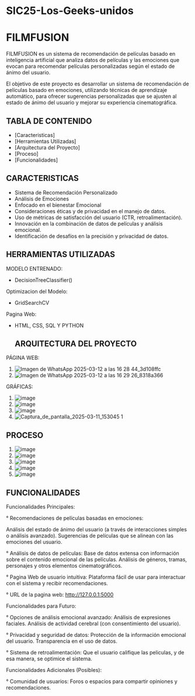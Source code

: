 # SIC25-Los-Geeks-unidos

# FILMFUSION

FILMFUSION es un sistema de recomendación de películas basado en inteligencia artificial que analiza datos de películas y las emociones que evocan para recomendar películas personalizadas según el estado de ánimo del usuario.

El objetivo de este proyecto es desarrollar un sistema de recomendación de películas basado en emociones, utilizando técnicas de aprendizaje automático, para ofrecer sugerencias personalizadas que se ajusten al estado de ánimo del usuario y mejorar su experiencia cinematográfica.


## TABLA DE CONTENIDO

- [Caracteristicas]
- [Herramientas Utilizadas]
- [Arquitectura del Proyecto]
- [Proceso]
- [Funcionalidades]

## CARACTERISTICAS

- Sistema de Recomendación Personalizado
- Análisis de Emociones
- Enfocado en el bienestar Emocional
- Consideraciones éticas y de privacidad en el manejo de datos.
- Uso de métricas de satisfacción del usuario (CTR, retroalimentación).
- Innovación en la combinación de datos de películas y análisis emocional.
- Identificación de desafíos en la precisión y privacidad de datos.

## HERRAMIENTAS UTILIZADAS 

MODELO ENTRENADO:
- DecisionTreeClassifier()
  
Optimizacion del Modelo:
-  GridSearchCV
  
Pagina Web:
- HTML, CSS, SQL Y PYTHON

  ## ARQUITECTURA DEL PROYECTO
  
PÁGINA WEB:
1. ![Imagen de WhatsApp 2025-03-12 a las 16 28 44_3d108ffc](https://github.com/user-attachments/assets/5bccd210-8a4a-4275-b806-c42e41a65d4f)
2. ![Imagen de WhatsApp 2025-03-12 a las 16 29 26_8318a366](https://github.com/user-attachments/assets/74c19999-660b-47d9-80d5-9353b4a4de1e)


GRÁFICAS:
1. ![image](https://github.com/user-attachments/assets/7c3baf4c-b1d2-480b-b289-b94f6f34aee2)
2. ![image](https://github.com/user-attachments/assets/2d001f35-4776-492d-9de9-2a952b710428)
3. ![image](https://github.com/user-attachments/assets/89fd0a77-710b-4d50-828a-72499a1221c6)
4. ![Captura_de_pantalla_2025-03-11_153045 1](https://github.com/user-attachments/assets/0f49638e-9aff-40f0-8338-5017a28c3a9b)


## PROCESO

1. ![image](https://github.com/user-attachments/assets/d5ec8179-278c-4b98-a711-1e7675bd41a2)
2. ![image](https://github.com/user-attachments/assets/0a8f820c-edbc-4fe8-8319-963eef9993ff)
3. ![image](https://github.com/user-attachments/assets/066e7c14-2e26-44bd-85f9-f7be8f10d7b3)
4. ![image](https://github.com/user-attachments/assets/02fd58bf-0a20-4351-8800-4bf4e74c3f62)
5. ![image](https://github.com/user-attachments/assets/c8533352-c650-4555-81ec-bf511c09b7b7)


## FUNCIONALIDADES

Funcionalidades Principales:

° Recomendaciones de películas basadas en emociones:

Análisis del estado de ánimo del usuario (a través de interacciones simples o análisis avanzado).
Sugerencias de películas que se alinean con las emociones del usuario.

° Análisis de datos de películas:
Base de datos extensa con información sobre el contenido emocional de las películas.
Análisis de géneros, tramas, personajes y otros elementos cinematográficos.

° Pagina Web de usuario intuitiva:
Plataforma fácil de usar para interactuar con el sistema y recibir recomendaciones.

° URL de la pagina web: http://127.0.0.1:5000

Funcionalidades para Futuro:

° Opciones de análisis emocional avanzado:
Análisis de expresiones faciales.
Análisis de actividad cerebral (con consentimiento del usuario).

° Privacidad y seguridad de datos:
Protección de la información emocional del usuario.
Transparencia en el uso de datos.

° Sistema de retroalimentación:
Que el usuario califique las peliculas, y de esa manera, se optimice el sistema.

Funcionalidades Adicionales (Posibles):

° Comunidad de usuarios:
Foros o espacios para compartir opiniones y recomendaciones.




